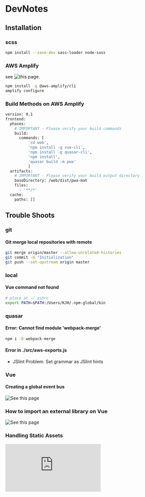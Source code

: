 # DevNotes

## Installation

### scss

```bash
npm install --save-dev sass-loader node-sass
```

### AWS Amplify

see ![this page.](https://aws-amplify.github.io/docs/)

```bash
npm install -g @aws-amplify/cli
amplify configure
```

### Build Methods on AWS Amplify

```bash
version: 0.1
frontend:
  phases:
    # IMPORTANT - Please verify your build commands
    build:
      commands: [
          'cd web',
          'npm install -g vue-cli',
          'npm install -g quasar-cli',
          'npm install',
          'quasar build -m pwa'
          ]
  artifacts:
    # IMPORTANT - Please verify your build output directory
    baseDirectory: /web/dist/pwa-mat
    files:
      - '**/*'
  cache:
    paths: []
```

## Trouble Shoots

### git

#### Git merge local repositories with remote

```bash
git merge origin/master --allow-unrelated-histories
git commit -m "Initialization"
git push --set-upstream origin master
```

### local

#### Vue command not found

```bash
# place at ~/.zshrc
export PATH=$PATH:/Users/KJH/.npm-global/bin
```

### quasar

#### Error: Cannot find module 'webpack-merge'

```bash
npm i -D webpack-merge
```

#### Error in ./src/aws-exports.js

- JSlint Problem. Set grammar as JSlint hints

### Vue

#### Creating a global event bus

![See this page](http://andreybleme.com/2018-01-07/sharing-data-across-vuejs-components/)

### How to import an external library on Vue

![See this page](https://forum.quasar-framework.org/topic/734/how-to-load-external-dependencies-cdn-async/2)

### Handling Static Assets

![See this page](http://vuejs-templates.github.io/webpack/static.html)
